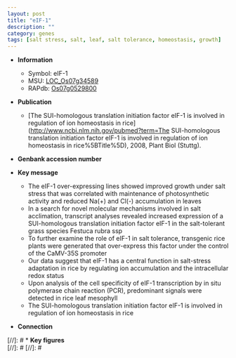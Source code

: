 ```yaml
---
layout: post
title: "eIF-1"
description: ""
category: genes
tags: [salt stress, salt, leaf, salt tolerance, homeostasis, growth]
---
```


* **Information**  
    + Symbol: eIF-1  
    + MSU: [LOC_Os07g34589](http://rice.plantbiology.msu.edu/cgi-bin/ORF_infopage.cgi?orf=LOC_Os07g34589)  
    + RAPdb: [Os07g0529800](http://rapdb.dna.affrc.go.jp/viewer/gbrowse_details/irgsp1?name=Os07g0529800)  

* **Publication**  
    + [The SUI-homologous translation initiation factor eIF-1 is involved in regulation of ion homeostasis in rice](http://www.ncbi.nlm.nih.gov/pubmed?term=The SUI-homologous translation initiation factor eIF-1 is involved in regulation of ion homeostasis in rice%5BTitle%5D), 2008, Plant Biol (Stuttg).

* **Genbank accession number**  

* **Key message**  
    + The eIF-1 over-expressing lines showed improved growth under salt stress that was correlated with maintenance of photosynthetic activity and reduced Na(+) and Cl(-) accumulation in leaves
    + In a search for novel molecular mechanisms involved in salt acclimation, transcript analyses revealed increased expression of a SUI-homologous translation initiation factor eIF-1 in the salt-tolerant grass species Festuca rubra ssp
    + To further examine the role of eIF-1 in salt tolerance, transgenic rice plants were generated that over-express this factor under the control of the CaMV-35S promoter
    + Our data suggest that eIF-1 has a central function in salt-stress adaptation in rice by regulating ion accumulation and the intracellular redox status
    + Upon analysis of the cell specificity of eIF-1 transcription by in situ polymerase chain reaction (PCR), predominant signals were detected in rice leaf mesophyll
    + The SUI-homologous translation initiation factor eIF-1 is involved in regulation of ion homeostasis in rice

* **Connection**  

[//]: # * **Key figures**  
[//]: # 
[//]: # 
